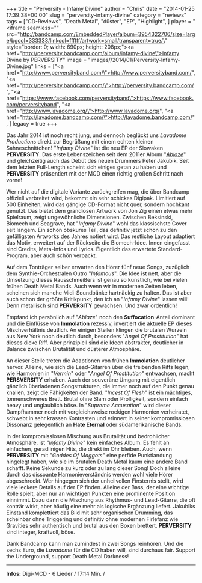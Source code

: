 +++
title = "Perversity - Infamy Divine"
author = "Chris"
date = "2014-01-25 17:39:38+00:00"
slug = "perversity-infamy-divine"
category = "reviews"
tags = ["CD-Reviews", "Death Metal", "düster", "EP", "Highlight", ]
player = "<iframe seamless=\"\" src=\"http://bandcamp.com/EmbeddedPlayer/album=3954322706/size=large/bgcol=333333/linkcol=ffffff/artwork=small/transparent=true/\" style=\"border: 0; width: 690px; height: 208px;\"><a href=\"http://perversity.bandcamp.com/album/infamy-divine\">Infamy Divine by PERVERSITY</a></iframe>"
image = "images//2014/01/Perversity-Infamy-Divine.jpg"
links = ["<a href=\"http://www.perversityband.com/\">http://www.perversityband.com/</a>", "<a href=\"http://perversity.bandcamp.com/\">http://perversity.bandcamp.com/</a>", "<a href=\"https://www.facebook.com/perversityband\">https://www.facebook.com/perversityband</a>", "<a href=\"http://www.lavadome.org/\">http://www.lavadome.org/</a>", "<a href=\"http://lavadome.bandcamp.com/\">http://lavadome.bandcamp.com/</a>", ]
legacy = true
+++



Das Jahr 2014 ist noch recht jung, und dennoch beglückt uns _Lavadome Productions_ direkt zur Begrüßung mit einem echten kleinen Sahneschnittchen! "_Infamy Divine_" ist die neu EP der Slowaken **PERVERSITY**. Das erste Lebenszeichen seit dem 2011er Album "<a href="http://necroslaughter.de/2011/11/perversity-ablaze/" title="Perversity – Ablaze">_Ablaze_</a>" und gleichzeitig auch das Debüt des neuen Drummers Peter Jakubik. Seit dem letzten Full-Length scheint sich einiges getan zu haben und **PERVERSITY** präsentiert mit der MCD einen richtig großen Schritt nach vorne!

Wer nicht auf die digitale Variante zurückgreifen mag, die über Bandcamp offiziell verbreitet wird, bekommt ein sehr schickes Digipak. Limitiert auf 500 Einheiten, wird das gängige CD-Format nicht quer, sondern hochkant genutzt. Das bietet dem grandiosen Artwork von Jon Zig einen etwas mehr Spielraum, zeigt ungewöhnliche Dimensionen. Zwischen Beksinski, Biomech und  Seagrave, hat "_Infamy Divine_" wohl das klassischste Cover seit langem. Ein schön obskures Teil, das definitiv jetzt schon zu den gefälligsten Artworks des Jahres notiert wird.
Das restliche Layout adaptiert das Motiv, erweitert auf der Rückseite die Biomech-Idee. Innen eingefasst sind Credits, Meta-Infos und Lyrics. Eigentlich das erwartete Standard-Program, aber auch schön verpackt.

Auf dem Tonträger selber erwarten den Hörer fünf neue Songs, zuzüglich dem Synthie-Orchestralen Outro "_Infamous_". Die Idee ist nett, aber die Umsetzung dieses Rausschmeißers ist genau so künstlich, wie bei vielen frühen Death Metal Bands. Auch wenn wir in modernen Zeiten leben, scheinen sich manche Midi-Soundbänke hartnäckig zu halten. Das ist aber auch schon der größte Kritikpunkt, den ich an "_Infamy Divine_" lassen will! Denn metallisch sind **PERVERSITY** gewachsen. Und zwar ordentlich!

Empfand ich persönlich auf "_Ablaze_" noch den **Suffocation**-Anteil dominant und die Einflüsse von **Immolation** rezessiv, invertiert die aktuelle EP dieses Mischverhältnis deutlich. An einigen Stellen klingen die brutalen Wurzeln aus New York noch deutlich durch, besonders "_Angel Of Prostitution_" hat dieses dicke Riff. Aber prinzipiell sind die Ideen abstrakter, deutlicher in Balance zwischen Brutalität und düsterer Atmosphäre.

An dieser Stelle treten die Adaptionen von frühen **Immolation** deutlicher hervor. Alleine, wie sich die Lead-Gitarren über die treibenden Riffs legen, wie Harmonien in "_Vermin_" oder "_Angel Of Prostitution_" entwachsen, macht **PERSVERSITY** erhaben. Auch der souveräne Umgang mit eigentlich gänzlich überladenen Songstrukturen, die immer noch auf den Punkt genau knallen, zeigt die Fähigkeiten der Band. "_Incest Of Flesh_" ist ein mächtiges, tonnenschweres Brett. Brutal ohne Slam oder Prolligkeit, sondern einfach heavy und unglaublich böse.
In "_Supreme Accusation_" wird dieser Dampfhammer noch mit vergleichsweise rockigen Harmonien verheiratet, schwebt in sehr krassen Kontrasten und erinnert in seiner kompromisslosen Dissonanz gelegentlich an **Hate Eternal** oder südamerikanische Bands.

In  der kompromisslosen Mischung aus Brutalität und bedrohlicher Atmosphäre, ist "_Infamy Divine_" kein einfaches Album. Es fehlt an einfachen, geradlinigen Hits, die direkt im Ohr bleiben. Auch, wenn **PERVERSITY** mit "_Goddes Of Maggots_" eine perfide Punktlandung hingelegt haben, wie sie im brutalen Death Metal kaum eine andere Band schafft. Keine Sekunde zu kurz oder zu lang dieser Song! Doch alleine durch das dissoante Harmonieverständnis werden wohl viele Hörer abgeschreckt.
Wer hingegen sich der unheilvollen Finsternis stellt, wird viele leckere Details auf der EP finden. Alleine der Bass, der eine wichtige Rolle spielt, aber nur an wichtigen Punkten eine prominente Position einnimmt. Dazu dann die Mischung aus Rhythmus- und Lead-Gitarre, die oft konträr wirkt, aber häufig eine mehr als logische Ergänzung liefert. Jakubiks Einstand komplettiert das Bild mit sehr organischen Drumming, das scheinbar ohne Triggering und definitiv ohne modernen Firlefanz wie Gravities sehr authentisch und brutal aus den Boxen brettert. **PERVERSITY** sind integer, kraftvoll, böse.

Dank Bandcamp kann man zumindest in zwei Songs reinhören. Und die sechs Euro, die _Lavadome_ für die CD haben will, sind durchaus fair. Support the Underground, support Death Metal Darkness!





---
**Infos:**
Digi-MCD - 6 Lieder / 17:14 Min. / 
